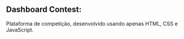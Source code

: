 ## Dashboard Contest:

Plataforma de competição, desenvolvido usando apenas HTML, CSS e JavaScript.
